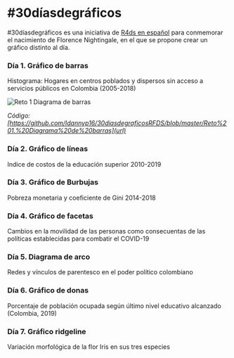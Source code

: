 # #30díasdegráficos

#30díasdegráficos es una iniciativa de [R4ds en español](https://github.com/cienciadedatos/datos-de-miercoles/blob/master/30-dias-de-graficos-2020.md)
para conmemorar el nacimiento de Florence Nightingale, en el que se propone crear un gráfico distinto al día.

### Día 1. Gráfico de barras

Histograma: Hogares en centros poblados y dispersos sin acceso a servicios públicos en Colombia (2005-2018)

![Reto 1 Diagrama de barras](https://user-images.githubusercontent.com/65268601/82164541-c19bd680-9876-11ea-8475-b5d4790cc30b.png)


*Código: [https://github.com/ldannyp16/30diasdegraficosRFDS/blob/master/Reto%201.%20Diagrama%20de%20barras](url)*

### Día 2. Gráfico de líneas

Indice de costos de la educación superior 2010-2019


### Día 3. Gráfico de Burbujas

Pobreza monetaria y coeficiente de Gini 2014-2018

### Día 4. Gráfico de facetas

Cambios en la movilidad de las personas como consecuentas de las políticas establecidas para combatir el COVID-19

### Día 5. Diagrama de arco

Redes y vínculos de parentesco en el poder político colombiano

### Día 6. Gráfico de donas

Porcentaje de población ocupada según último nivel educativo alcanzado (Colombia, 2019)

### Día 7. Gráfico ridgeline

Variación morfológica de la flor Iris en sus tres especies



